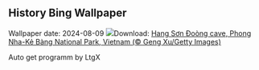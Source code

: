 ## History Bing Wallpaper
Wallpaper date: 2024-08-09
![](https://www.bing.com/th?id=OHR.HangCave_EN-IN5640527051_UHD.jpg&w=1000)Download: [Hang Sơn Đoòng cave, Phong Nha-Kẻ Bàng National Park, Vietnam (© Geng Xu/Getty Images)](https://www.bing.com/th?id=OHR.HangCave_EN-IN5640527051_UHD.jpg)

Auto get programm by LtgX
